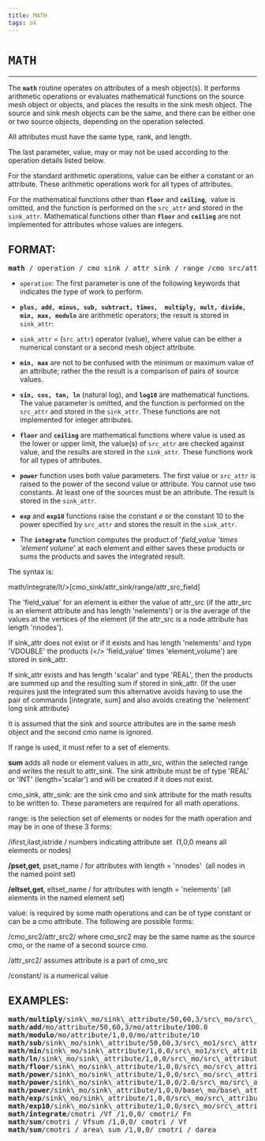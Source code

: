 ```yaml
---
title: MATH
tags: ok
---
```


# `MATH`
---------

The **`math`** routine operates on attributes of a mesh object(s). It
performs arithmetic operations or evaluates mathematical functions on
the source mesh object or objects, and places the results in the sink
mesh object. The source and sink mesh objects can be the same, and
there can be either one or two source objects, depending on the
operation selected.

All attributes must have the same type, rank, and length.

The last parameter, value, may or may not be used according to the
operation details listed below.

For the standard arithmetic operations, value can be either a constant
or an attribute. These arithmetic operations work for all types of
attributes.

For the mathematical functions other than **`floor`** and **`ceiling`**, 
value is omitted, and the function is performed on the `src_attr` and
stored in the `sink_attr`. Mathematical functions other than **`floor`**
and **`ceiling`** are not implemented for attributes whose values are
integers.

## FORMAT:

<pre>
<b>math</b> / operation / cmo_sink / attr_sink / range /cmo_src/attr_src / [ value ]
</pre>

* `operation`: The first parameter is one of the following keywords that
indicates the type of work to perform.

* **`plus, add, minus, sub, subtract, times,  multiply, mult, divide,
min, max, modulo`** are arithmetic operators; the result is stored in
`sink_attr`:

* `sink_attr` = (`src_attr`) operator (value), where value can be either a
numerical constant or a second mesh object attribute.

* **`min, max`** are not to be confused with the
minimum or maximum value of an attribute; rather the the result is a
comparison of pairs of source values.

* **`sin, cos, tan, ln`** (natural log), and **`log10`** are mathematical
functions. The value parameter is omitted, and the function is
performed on the `src_attr` and stored in the `sink_attr`. These
functions are not implemented for integer attributes.

* **`floor`** and **`ceiling`** are mathematical functions where value is
used as the lower or upper limit, the value(s) of `src_attr` are
checked against value, and the results are stored in the `sink_attr`.
These functions work for all types of attributes.

* **`power`** function uses both value parameters. The first value or
`src_attr` is raised to the power of the second value or attribute. You
cannot use two constants. At least one of the sources must be an
attribute. The result is stored in the `sink_attr`.

* **`exp`** and **`exp10`** functions raise the constant *e* or the constant
10 to the power specified by `src_attr` and stores the result in the
`sink_attr`.

* The **`integrate`** function computes the product of '*field_value
'times 'element volume*' at each element and either saves these
products or sums the products and saves the integrated result.

The syntax is:

math/integrate/lt/&gt;[cmo\_sink/attr\_sink/range/attr\_src\_field]

The 'field\_value' for an element is either the value
of attr\_src (if the attr\_src is an element attribute and has length
'nelements') or is the average of the values at the vertices of the
element (if the attr\_src is a node attribute has length 'nnodes').

If sink\_attr does not exist or if it exists and has length
'nelements' and type 'VDOUBLE' the products (&lt;/&gt;
'field\_value' times 'element\_volume') are stored in
sink\_attr.

If sink\_attr exists and has length 'scalar' and type 'REAL', then the
products are summed up and the resulting sum if stored in sink\_attr.
(If the user requires just the integrated sum this alternative avoids
having to use the pair of commands [integrate, sum] and also avoids creating the
'nelement' long sink attribute)

It is assumed that the sink and source attributes are in the same mesh
object and the second cmo name is ignored.

If range is used, it must refer to a set of elements. 

**sum** adds all node or element values in attr\_src, within the
selected range and writes the result to attr\_sink. The sink attribute
must be of type 'REAL' or 'INT' (length='scalar') and will be created
if it does not exist.

cmo\_sink, attr\_sink: are the sink cmo and sink attribute for the math
results to be written to. These parameters are required for all math
operations.

range: is the selection set of elements or nodes for the math operation
and may be in one of these 3 forms:

/ifirst,ilast,istride / numbers indicating attribute set  (1,0,0 means
all elements or nodes)

**/pset,get**, pset\_name / for attributes with length = 'nnodes' 
(all nodes in the named point set)

**/eltset,get**, eltset\_name / for attributes with length =
'nelements' (all elements in the named element set)

value: is required by some math operations and can be of type constant
or can be a cmo attribute. The following are possible forms:

/cmo\_src2/attr\_src2/ where cmo\_src2 may be the same name as the
source cmo, or the name of a second source cmo.

/attr\_src2/ assumes attribute is a part of cmo\_src

/constant/ is a numerical value

## EXAMPLES:

<pre>
<b>math/multiply</b>/sink\_mo/sink\_attribute/50,60,3/src\_mo/src\_attribute/1.0
<b>math/add</b>/mo/attribute/50,60,3/mo/attribute/100.0
<b>math/modulo</b>/mo/attribute/1,0,0/mo/attribute/10
<b>math/sub</b>/sink\_mo/sink\_attribute/50,60,3/src\_mo1/src\_attribute1/src\_mo2/src\_attribute2/
<b>math/min</b>/sink\_mo/sink\_attribute/1,0,0/src\_mo1/src\_attribute1/src\_mo2/src\_attribute2/
<b>math/ln</b>/sink\_mo/sink\_attribute/1,0,0/src\_mo/src\_attribute/
<b>math/floor</b>/sink\_mo/sink\_attribute/1,0,0/src\_mo/src\_attribute/2.0/
<b>math/power</b>/sink\_mo/sink\_attribute/1,0,0/src\_mo/src\_attribute/2.0/
<b>math/power</b>/sink\_mo/sink\_attribute/1,0,0/2.0/src\_mo/src\_attribute/
<b>math/power</b>/sink\_mo/sink\_attribute/1,0,0/base\_mo/base\_attribute/power\_mo/power\_attr
<b>math/exp</b>/sink\_mo/sink\_attribute/1,0,0/src\_mo/src\_attribute/
<b>math/exp10</b>/sink\_mo/sink\_attribute/1,0,0/src\_mo/src\_attribute/
<b>math/integrate</b>/cmotri /Vf /1,0,0/ cmotri/ Fn
<b>math/sum</b>/cmotri / Vfsum /1,0,0/ cmotri / Vf
<b>math/sum</b>/cmotri / area\_sum /1,0,0/ cmotri / darea
</pre>

 

